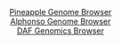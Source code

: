 <div id="Pineapple_Genome_Browser" align="center">
  <a href="https://igv.org/app/?sessionURL=blob:zZJbb5swGIb_i6VWm0TAQCABqZpI10N6VINSllYVMmDArbGp7YSUKP99XrRpN6vUXGya5Av7kw_v9_jZgBUWknAGQuCYtmfaNjCArHkXo6al.AY1WIKwRFRiAwhcYoFZjkG4ASWSCs1nV_pkrVQrQ8siqh00iFXclK6JGtRzhjpp5ryxjjmlKOMCKS6kNRFoxS1SrQYdzlDbmvpt1_SsAilkIdrWnElutZhVaafvS3.V0goz3uC0WVJFdgFSnUdnLMwSfYmSOMpzLOUlfpsWR9HlNLp3T.YPZ_7xw_z2PJn7yWFMKobUUuCjuDjPj5N.MVvQieef3jxH12KhqkkSvxy4Xw9P1i0RWB7ZI3s8hM7YdjUYwgq8_p961oPs2fcLRxfLdTI5cE7X5MK77h_uSeHb8exbfOBM.Du9bw1Aeb7ULoC8FqPQhoYLfcNz_MGPqT02IAw0IcEJCB.fDKAEyl_09scNUG.tNgZI_LrcyWMALgosQDgIIBzZQeB4w9EQBoG9NTZgKejfw3s6nwUj6ESO46cloUrrXKSStdJEjJmrvDSrfk.esrmrz177ft1G.KQqruazLMo0XHjlLBZ_pDnUBPTju0_UrX4k0z9x7yNBTJXtK5xm8ToqxEXN0NRb15Opeu5v0X3ndpy.D2g_OCUXDVJ6v67o5U_jVkgQxJQurIgkGaFEvSWaI.9AaDuuFhfknHJtIhBV9gka0LA9.Pm3oO72afsd">Pineapple Genome Browser</a>
</div>
<div id="Alphonso_Genome_Browser" align="center">
  <a href="https://igv.org/app/?sessionURL=blob:zZLtbtowGEbvxRLVJoV8AiGRqimwQildu5YCK1UVvQlOcOvYwXaAFHHv86pN.7NK5cemSVGUvHLs5zk5e7TBQhLOUIhc02mbjoMMJFd8O4GipPgKCixRmAGV2EACZ1hglmIU7lEGUsH09lJ_uVKqlKFlEVU2C2A5N6VnQgEvnMFWmikvrD6nFBIuQHEhrZ6ADbdIvmlucQJlaeqzPbNtLUGBBbRccSa5VWKWx1u9X_xrFOeY8QLHRUUVeQ0Q6zw649LM4FM0n0RpiqUc43q0PI3Go2jmnU0Xw05_Mb0.n08785MJyRmoSuDTznBRN9zBfDa4njTc3gL0bbLQk9nz6uaqTvowanifT852JRFYnjq.023Zru96GhBhS7z7n7rrixzZv_c1uRPrmaKXw_vo5kvte3mQVqNAY7jnbzQ_GIjytNJGoHQl_NCxDc_uGG230_zx6HQN2w40H8EJCh8eDaQEpM96.cMeqbrU3iCJ19WrQgbiYokFCpuBbftOELjtlt.yg8A5GHtUCfr34A6mt4Fvu5HrduKMUKWlXsaSldIExsxNmpn5y5E0R3fXrT7zvw39AeTndDXsPjG67l5UTP6RZUv310e__kBd9D2J_ol37wliquRY2fq5v5Azla0992ZcV8XuaXJRJU84a0dv4jkOTcZFAUqv1xP9.tO2DQgCTOnBhkiSEEpUPdcU.RaFjutpaVHKKdcWIpEnH2zDNpy2_fG3nN7h8fAd">Alphonso Genome Browser</a>
</div>


<div id="DAF_Genomics_Browser" align="center">
  <a href="https://igv.org/app/?sessionURL=blob:tZFra9swFIb_i2D9ZDuWfIsNYZguWUOWrjRzQlNKOLGPYze25Unyki7kv0_zOga7MAYdSELiXN5X5zmRTyhkyRsSEWZRz6KUGEQW_LCAuq3wGmqUJMqhkmgQgTkKbFIk0YnkIBUkt.90ZaFUK6PBIIPc3GHD6zKVlnQsaE3JO1WgTjWZBTV85g0cpJXyWicrGEDVFryRfABpilKa9qDFZrc5gD6.xzZ9S9zUXaXKXnWjTWhjmZWDdls2GR7_YuQ_KOtVvo5Xi7ivn.HTNBvFs2m8dMbJ.q1_uU7eX60Sf3WxKHcNqE7g6GoeT7b7x8dwuRzuJ2nqf5hfdnjMnZC_ct5cjI9tKVCOaECHrs0CxyNng1Q87TQCkhaCRtQ1AjY0mOuaz1fH8_UMBC9JdP9gECUg3ev0.xNRT60GRSR.7HpmBuEiQ0EiM7TtgIYh89zAtcOQno0T6UT1wiQnyW0Y2CxmzLe2UGv9vKz68WmhX4MvhfGnznr_KyaW09l8OsZ1QKubu9k4vJHbheM5d9nht5i.Avjjt3IualA69O35DAUqrVZjo35Qcc4P5y8-">DAF Genomics Browser</a>
</div>
